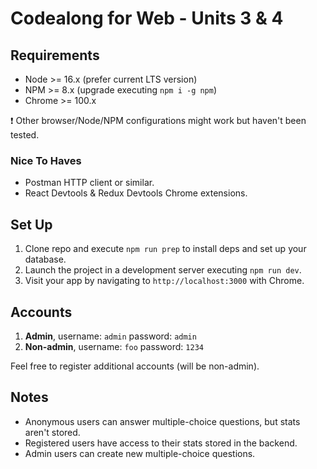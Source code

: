# Codealong for Web - Units 3 & 4

## Requirements

- Node >= 16.x (prefer current LTS version)
- NPM >= 8.x (upgrade executing `npm i -g npm`)
- Chrome >= 100.x

❗ Other browser/Node/NPM configurations might work but haven't been tested.

### Nice To Haves

- Postman HTTP client or similar.
- React Devtools & Redux Devtools Chrome extensions.

## Set Up

1. Clone repo and execute `npm run prep` to install deps and set up your database.
2. Launch the project in a development server executing `npm run dev`.
3. Visit your app by navigating to `http://localhost:3000` with Chrome.

## Accounts

1. __Admin__, username: `admin` password: `admin`
2. __Non-admin__, username: `foo` password: `1234`

Feel free to register additional accounts (will be non-admin).

## Notes

- Anonymous users can answer multiple-choice questions, but stats aren't stored.
- Registered users have access to their stats stored in the backend.
- Admin users can create new multiple-choice questions.
